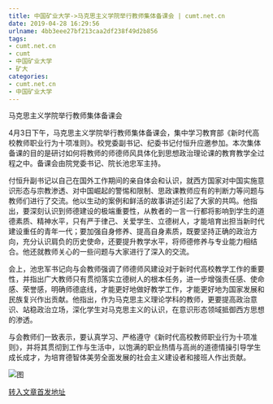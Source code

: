 ```yaml
---
title: 中国矿业大学->马克思主义学院举行教师集体备课会 | cumt.net.cn
date: 2019-04-28 16:29:56
urlname: 4bb3eee27bf213caa2df238f49d2b856
tags: 
- cumt.net.cn
- cumt
- 中国矿业大学
- 矿大
categories:
- cumt.net.cn
- 中国矿业大学
---
```


马克思主义学院举行教师集体备课会

4月3日下午，马克思主义学院举行教师集体备课会，集中学习教育部《新时代高校教师职业行为十项准则》。校党委副书记、纪委书记付恒升应邀参加。本次集体备课的目的是研讨如何将教师的师德师风具体化到思想政治理论课的教育教学全过程之中。备课会由院党委书记、院长池忠军主持。

付恒升副书记以自己在国外工作期间的亲自体会和认识，就西方国家对中国实施意识形态与宗教渗透、对中国崛起的警惕和限制、思政课教师应有的判断力等问题与教师们进行了交流。他以生动的案例和鲜活的故事讲述引起了大家的共鸣。他指出，要深刻认识到师德建设的极端重要性，从教者的一言一行都将影响到学生的道德素质、精神水平，只有严于律己、关爱学生、立德树人，才能培育出担当新时代建设重任的青年一代；要加强自身修养、提高自身素质，既要坚持正确的政治方向，充分认识肩负的历史使命，还要提升教学水平，将师德修养与专业能力相结合。他还就教师关心的一些问题与大家进行了深入的交流。

会上，池忠军书记向与会教师强调了师德师风建设对于新时代高校教学工作的重要性，并指出广大教师只有贯彻落实立德树人的根本任务，进一步增强责任感、使命感、荣誉感，明确师德底线，才能更好地做好教学工作，才能更好地为国家发展和民族复兴作出贡献。他指出，作为马克思主义理论学科的教师，更要提高政治意识、站稳政治立场，深化学生对马克思主义的认识，在意识形态领域抵御西方思想的渗透。

与会教师们一致表示，要认真学习、严格遵守《新时代高校教师职业行为十项准则》，并将其贯彻到工作与生活中，以饱满的职业热情与高尚的道德情操引导学生成长成才，为培育德智体美劳全面发展的社会主义建设者和接班人作出贡献。

![图](http://xwzx.cumt.edu.cn/_upload/article/images/4f/c1/f3da860e499f84ebbbce3d372c87/bf54d71b-d66c-481e-8618-2caabd77be17.jpg)

[转入文章首发地址](http://xwzx.cumt.edu.cn/ea/07/c513a518663/page.htm)